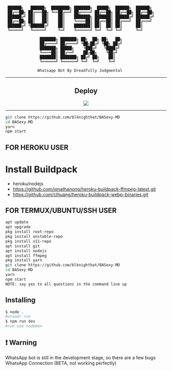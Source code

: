 
     ██████╗   ██████╗  ████████╗ ███████╗  █████╗  ██████╗  ██████╗
     ██╔══██╗ ██╔═══██╗ ╚══██╔══╝ ██╔════╝ ██╔══██╗ ██╔══██╗ ██╔══██╗
     ██████╔╝ ██║   ██║    ██║    ███████╗ ███████║ ██████╔╝ ██████╔╝ 
     ██╔══██╗ ██║   ██║    ██║    ╚════██║ ██╔══██║ ██╔═══╝  ██╔═══╝ 
     ██████╔╝ ╚██████╔╝    ██║    ███████║ ██║  ██║ ██║      ██║
     ╚═════╝   ╚═════╝     ╚═╝    ╚══════╝ ╚═╝  ╚═╝ ╚═╝      ╚═╝

                   ███████╗ ███████╗ ██╗  ██╗ ██╗   ██╗ 
                   ██╔════╝ ██╔════╝ ╚██╗██╔╝ ╚██╗ ██╔╝ 
                   ███████╗ █████╗    ╚███╔╝   ╚████╔╝  
                   ╚════██║ ██╔══╝    ██╔██╗    ╚██╔╝   
                   ███████║ ███████╗ ██╔╝ ██╗    ██║    
                   ╚══════╝ ╚══════╝ ╚═╝  ╚═╝    ╚═╝    

                  Whatsapp Bot By Dreadfully Judgmental
---
<div align='center'>
  
## Deploy
  
<a href='https://heroku.com/deploy'>
  
<img src='https://www.herokucdn.com/deploy/button.png'>
  
</a>
  
</div>

---

```bash
git clone https://github.com/blknighthat/BASexy-MD
cd BASexy-MD
yarn
npm start
```


## FOR HEROKU USER
# Install Buildpack
- heroku/nodejs
- https://github.com/jonathanong/heroku-buildpack-ffmpeg-latest.git
- https://github.com/clhuang/heroku-buildpack-webp-binaries.git


## FOR TERMUX/UBUNTU/SSH USER

```bash
apt update
apt upgrade
pkg install root-repo
pkg install unstable-repo
pkg install x11-repo
apt install git 
apt install nodejs 
apt install ffmpeg 
pkg install yarn
git clone https://github.com/blknighthat/BASexy-MD
cd BASexy-MD
yarn
npm start
NOTE: say yes to all questions in the command line up
```

## Installing
```bash
$ node .
#standr run
$ npm run dev
#run use nodemon
```

## ❗ Warning
WhatsApp bot is still in the development stage, so there are a few bugs
WhatsApp Connection (BETA, not working perfectly)
